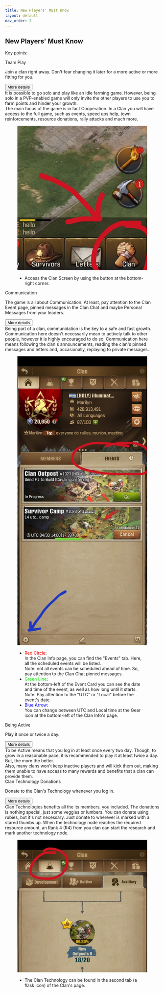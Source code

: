 ```yaml
---
title: New Players' Must Know
layout: default
nav_order: 2
---
```


<style>
  .card-title {
    margin-top: 0;
  }
</style>

<h2>New Players' Must Know</h2>
<p>Key points:</p>
<div class="d-grid gap-3">
  <div class="card">
    <div class="card-header">Team Play</div>
    <div class="card-body">
      <p class="card-text sumup">
        Join a clan right away. Don't fear changing it later for a more active or more fitting for you.
      </p>
      <div class="accordion">
        <div class="accordion-item">
          <div class="accordion-header">
            <button class="accordion-button collapsed p-2" type="button" data-bs-toggle="collapse"
              data-bs-target="#team-play" aria-expanded="false" aria-controls="team-play">
              More details
            </button>
          </div>
          <div class="accordion-collapse details collapse" id="team-play">
            <div class="accordion-body">
              It is possible to go solo and play like an idle farming game. However, being solo in a PVP-enabled game
              will only invite the other players to use you to farm points and hinder your growth.<br>
              The main focus of the game is in fact Cooperation. In a Clan you will have access to the full game, such
              as events, speed ups help, town reinforcements, resource donations, rally attacks and much more.
            </div>
          </div>
        </div>
      </div>
    </div>
    <div class="card-footer">
      <figure class="figure row">
        <img src="assets/clan-button.jpeg" class="figure-img col"
          alt="Clan button is located at the bottom-right corner of your screen">
        <figcaption class="figure-caption col">
          <ul class="list-group">
            <li class="list-group-item">
              Access the Clan Screen by using the button at the bottom-right corner.
            </li>
          </ul>
        </figcaption>
      </figure>
    </div>
  </div>
  <div class="card">
    <div class="card-header">Communication</div>
    <div class="card-body">
      <p class="card-text sumup">
        The game is all about Communication. At least, pay attention to the Clan Event page, pinned messages in the
        Clan Chat and maybe Personal Messages from your leaders.
      </p>
      <div class="accordion">
        <div class="accordion-item">
          <div class="accordion-header">
            <button class="accordion-button collapsed p-2" type="button" data-bs-toggle="collapse"
              data-bs-target="#communidation" aria-expanded="false" aria-controls="communidation">
              More details
            </button>
          </div>
          <div class="accordion-collapse details collapse" id="communidation">
            <div class="accordion-body">
              Being part of a clan, communidation is the key to a safe and fast growth.<br>
              Communication here doesn't necessarily mean to actively talk to other people, however
              it is highly encouraged to do so. Communication here means following the clan's
              announcements, reading the clan's pinned messages and letters and, occasionally,
              replaying to private messages.
            </div>
          </div>
        </div>
      </div>
    </div>
    <div class="card-footer">
      <figure class="figure row">
        <img src="assets/clan-event-screen.jpeg" class="figure-img col"
          alt="In the overview Clan screen, there is an 'Event' tab.">
        <figcaption class="figure-caption col">
          <ul class="list-group">
            <li class="list-group-item">
              <span style="color: red;">Red Circle</span>:<br>
              In the Clan Info page, you can find the "Events" tab. Here, all the scheduled events will be listed.<br>
              Note: not all events can be scheduled ahead of time. So, pay attention to the Clan Chat pinned messages.
            </li>
            <li class="list-group-item">
              <span style="color: #0D0;">Green Line</span>:<br>
              At the bottom-left of the Event Card you can see the date and time of the event, as well as how long until it starts.
              Note: Pay attention to the "UTC" or "Local" before the event's date.
            </li>
            <li class="list-group-item">
              <span style="color: blue;">Blue Arrow</span>:<br>
              You can change between UTC and Local time at the Gear icon at the bottom-left of the Clan Info's page.
            </li>
          </ul>
        </figcaption>
      </figure>
    </div>
  </div>
  <div class="card">
    <div class="card-header">Being Active</div>
    <div class="card-body">
      <p class="card-text sumup">
        Play it once or twice a day.
      </p>
      <div class="accordion">
        <div class="accordion-item">
          <div class="accordion-header">
            <button class="accordion-button collapsed p-2" type="button" data-bs-toggle="collapse"
              data-bs-target="#being-active" aria-expanded="false" aria-controls="being-active">
              More details
            </button>
          </div>
          <div class="accordion-collapse details collapse" id="being-active">
            <div class="accordion-body">
              To be Active means that you log in at least once every two day. Though,
              to grow in a reasonable pace, it is recommended to play it at least
              twice a day. But, the more the better.<br>
              Also, many clans won't keep inactive players and will kick them out, making
              them unable to have access to many rewards and benefits that a clan can provide them.
            </div>
          </div>
        </div>
      </div>
    </div>
  </div>
  
  <div class="card">
    <div class="card-header">Clan Technology Donations</div>
    <div class="card-body">
      <p class="card-text sumup">
        Donate to the Clan's Technology whenever you log in.
      </p>
      <div class="accordion">
        <div class="accordion-item">
          <div class="accordion-header">
            <button class="accordion-button collapsed p-2" type="button" data-bs-toggle="collapse"
              data-bs-target="#communidation" aria-expanded="false" aria-controls="communidation">
              More details
            </button>
          </div>
          <div class="accordion-collapse details collapse" id="communidation">
            <div class="accordion-body">
              Clan Technologies benefits all the its members, you included. The donations is nothing 
              special, just some veggies or lumbers. You can donate using rubies, but it's not necessary. 
              Just donate to wherever is marked with a stared thumbs up. When the technology node reaches 
              the required resource amount, an Rank 4 (R4) from you clan can start the research and mark 
              another technology node.
            </div>
          </div>
        </div>
      </div>
    </div>
    <div class="card-footer">
      <figure class="figure row">
        <img src="assets/clan-research-screen.jpeg" class="figure-img col"
          alt="In the overview Clan screen, there is an 'Event' tab.">
        <figcaption class="figure-caption col">
          <ul class="list-group">
            <li class="list-group-item">
              The Clan Technology can be found in the second tab (a flask icon) of the Clan's page.
            </li>
          </ul>
        </figcaption>
      </figure>
    </div>
  </div>
</div>

<link href="https://cdn.jsdelivr.net/npm/bootstrap@5.3.3/dist/css/bootstrap.min.css" rel="stylesheet">
<script src="https://cdn.jsdelivr.net/npm/bootstrap@5.3.3/dist/js/bootstrap.bundle.min.js"></script>
